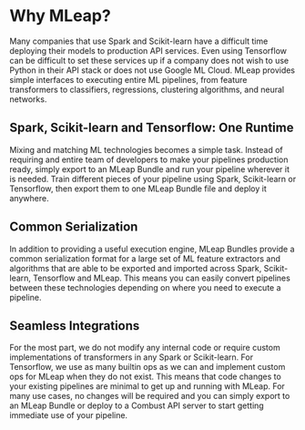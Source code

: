 # Why MLeap?

Many companies that use Spark and Scikit-learn have a difficult time
deploying their models to production API services. Even using Tensorflow
can be difficult to set these services up if a company does not wish to
use Python in their API stack or does not use Google ML Cloud. MLeap
provides simple interfaces to executing entire ML pipelines, from
feature transformers to classifiers, regressions, clustering algorithms,
and neural networks.

## Spark, Scikit-learn and Tensorflow: One Runtime

Mixing and matching ML technologies becomes a simple task. Instead of requiring
and entire team of developers to make your pipelines production ready,
simply export to an MLeap Bundle and run your pipeline wherever it is
needed. Train different pieces of your pipeline using Spark,
Scikit-learn or Tensorflow, then export them to one MLeap Bundle file
and deploy it anywhere.

## Common Serialization

In addition to providing a useful execution engine, MLeap Bundles
provide a common serialization format for a large set of ML feature
extractors and algorithms that are able to be exported and imported
across Spark, Scikit-learn, Tensorflow and MLeap. This means you can
easily convert pipelines between these technologies depending on where
you need to execute a pipeline.

## Seamless Integrations

For the most part, we do not modify any internal code or require custom
implementations of transformers in any Spark or Scikit-learn. For
Tensorflow, we use as many builtin ops as we can and implement custom
ops for MLeap when they do not exist. This means that code changes to
your existing pipelines are minimal to get up and running with MLeap.
For many use cases, no changes will be required and you can simply
export to an MLeap Bundle or deploy to a Combust API server to start
getting immediate use of your pipeline.

